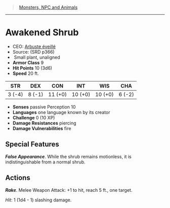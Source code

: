 ﻿---
!MonsterItem
Family: MonsterVO
Type: plant
Size: Small
Alignment: unaligned
ArmorClass: 9
HitPoints: 10 (3d6)
Speed: 20 ft.
Strength: ' 3 (-4)'
Dexterity: ' 8 (-1)'
Constitution: 11 (+0)
Intelligence: 10 (+0)
Wisdom: 10 (+0)
Charisma: ' 6 (-2)'
DamageResistances: piercing
Senses: passive Perception 10
Languages: one language known by its creator
Challenge: 0 (10 XP)
Id: monsters_vo.md#awakened-shrub
ParentLink: monsters_vo.md#monsters-npc-and-animals
Name: Awakened Shrub
ParentName: Monsters, NPC and Animals
NameLevel: 1
AltName: '[Arbuste éveillé](hd_monsters_arbuste_eveille.md)'
Source: (SRD p366)
Attributes: {}
---
> [Monsters, NPC and Animals](srd_monsters.md)

---

# Awakened Shrub

- CEO: [Arbuste éveillé](hd_monsters_arbuste_eveille.md)
- Source: (SRD p366)
-  Small plant, unaligned
- **Armor Class** 9
- **Hit Points** 10 (3d6)
- **Speed** 20 ft.

|STR|DEX|CON|INT|WIS|CHA|
|---|---|---|---|---|---|
| 3 (-4)| 8 (-1)|11 (+0)|10 (+0)|10 (+0)| 6 (-2)|

- **Senses** passive Perception 10
- **Languages** one language known by its creator
- **Challenge** 0 (10 XP)
- **Damage Resistances** piercing
- **Damage Vulnerabilities** fire

## Special Features

**_False Appearance_**. While the shrub remains motionless, it is indistinguishable from a normal shrub.

## Actions

**_Rake_**. Melee Weapon Attack: +1 to hit, reach 5 ft., one target.

_Hit_: 1 (1d4 - 1) slashing damage.

